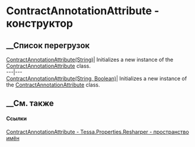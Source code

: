 # ContractAnnotationAttribute - конструктор
##  __Список перегрузок
[ContractAnnotationAttribute(String)](M_Tessa_Properties_Resharper_ContractAnnotationAttribute__ctor.htm)|
Initializes a new instance of the
[ContractAnnotationAttribute](T_Tessa_Properties_Resharper_ContractAnnotationAttribute.htm)
class.  
---|---  
[ContractAnnotationAttribute(String,
Boolean)](M_Tessa_Properties_Resharper_ContractAnnotationAttribute__ctor_1.htm)|
Initializes a new instance of the
[ContractAnnotationAttribute](T_Tessa_Properties_Resharper_ContractAnnotationAttribute.htm)
class.  
## __См. также
#### Ссылки
[ContractAnnotationAttribute -
](T_Tessa_Properties_Resharper_ContractAnnotationAttribute.htm)
[Tessa.Properties.Resharper - пространство
имён](N_Tessa_Properties_Resharper.htm)
